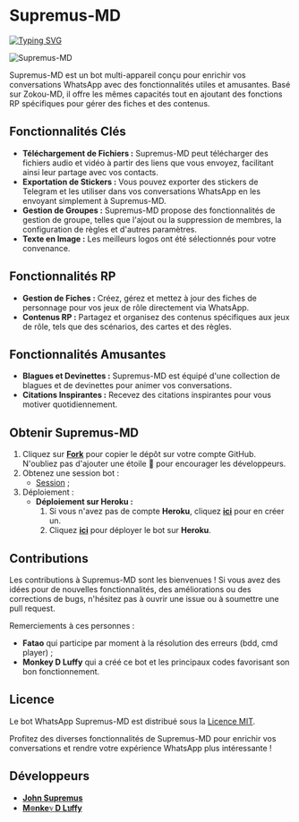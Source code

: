 # Supremus-MD

<a href="https://git.io/typing-svg"><img src="https://readme-typing-svg.demolab.com?font=EB+Garamond&weight=800&size=28&duration=4000&pause=1000&random=false&width=435&lines=WELCOME+TO+SUPREMUS-MD;MULTI-DEVICE+WHATSAPP+BOT;DEVELOPED+BY;JOHN+SUPREMUS,+MONKEE+D+LUFFY." alt="Typing SVG" /></a>

![Supremus-MD](https://telegra.ph/file/318d7d04b613ba554ddee.jpg)

Supremus-MD est un bot multi-appareil conçu pour enrichir vos conversations WhatsApp avec des fonctionnalités utiles et amusantes. Basé sur Zokou-MD, il offre les mêmes capacités tout en ajoutant des fonctions RP spécifiques pour gérer des fiches et des contenus.

## Fonctionnalités Clés

- **Téléchargement de Fichiers :** Supremus-MD peut télécharger des fichiers audio et vidéo à partir des liens que vous envoyez, facilitant ainsi leur partage avec vos contacts.
- **Exportation de Stickers :** Vous pouvez exporter des stickers de Telegram et les utiliser dans vos conversations WhatsApp en les envoyant simplement à Supremus-MD.
- **Gestion de Groupes :** Supremus-MD propose des fonctionnalités de gestion de groupe, telles que l'ajout ou la suppression de membres, la configuration de règles et d'autres paramètres.
- **Texte en Image :** Les meilleurs logos ont été sélectionnés pour votre convenance.

## Fonctionnalités RP

- **Gestion de Fiches :** Créez, gérez et mettez à jour des fiches de personnage pour vos jeux de rôle directement via WhatsApp.
- **Contenus RP :** Partagez et organisez des contenus spécifiques aux jeux de rôle, tels que des scénarios, des cartes et des règles.

## Fonctionnalités Amusantes

- **Blagues et Devinettes :** Supremus-MD est équipé d'une collection de blagues et de devinettes pour animer vos conversations.
- **Citations Inspirantes :** Recevez des citations inspirantes pour vous motiver quotidiennement.

## Obtenir Supremus-MD

1. Cliquez sur **[Fork](https://github.com/johnsupremus1/Supremus-MD)** pour copier le dépôt sur votre compte GitHub. N'oubliez pas d'ajouter une étoile 🌟 pour encourager les développeurs.
2. Obtenez une session bot :
   - [Session](https://zokouscan.onrender.com) ;
3. Déploiement :
   - **Déploiement sur Heroku :**
     1. Si vous n'avez pas de compte **Heroku**, cliquez [**ici**](https://id.heroku.com/login) pour en créer un.
     2. Cliquez [**ici**](https://dashboard.heroku.com/new?template=https://github.com/johnsupremus1/Supremus-MD) pour déployer le bot sur **Heroku**.

## Contributions

Les contributions à Supremus-MD sont les bienvenues ! Si vous avez des idées pour de nouvelles fonctionnalités, des améliorations ou des corrections de bugs, n'hésitez pas à ouvrir une issue ou à soumettre une pull request.

Remerciements à ces personnes :
- **Fatao** qui participe par moment à la résolution des erreurs (bdd, cmd player) ;
- **Monkey D Luffy** qui a créé ce bot et les principaux codes favorisant son bon fonctionnement.

## Licence

Le bot WhatsApp Supremus-MD est distribué sous la [Licence MIT](https://opensource.org/licenses/MIT).

Profitez des diverses fonctionnalités de Supremus-MD pour enrichir vos conversations et rendre votre expérience WhatsApp plus intéressante !

## Développeurs

- [**John Supremus**](https://github.com/johnsupremus1)
- [**M๏nkeℽ D Lบffy**](https://github.com/Faouz995)